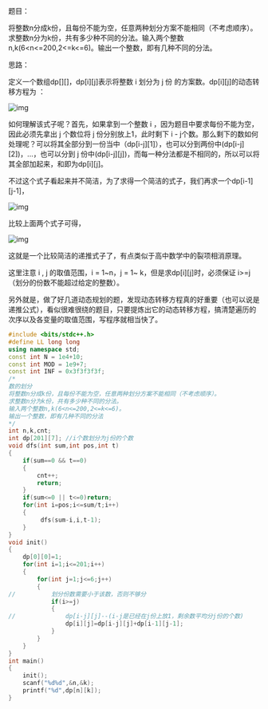 题目：

将整数n分成k份，且每份不能为空，任意两种划分方案不能相同（不考虑顺序）。求整数n分为k份，共有多少种不同的分法。输入两个整数n,k(6<n<=200,2<=k<=6)。输出一个整数，即有几种不同的分法。

思路：

定义一个数组dp[][]，dp[i][j]表示将整数 i 划分为 j 份 的方案数。dp[i][j]的动态转移方程为 ：

![img](https://img-blog.csdnimg.cn/20190118140345625.png)

如何理解该式子呢？首先，如果拿到一个整数 i ，因为题目中要求每份不能为空，因此必须先拿出 j 个数位将 j 份分别放上1，此时剩下 i - j个数。那么剩下的数如何处理呢？可以将其全部分到一份当中（dp[i-j][1]），也可以分到两份中(dp[i-j][2])，...，也可以分到 j 份中(dp[i-j][j])，而每一种分法都是不相同的，所以可以将其全部加起来，和即为dp[i][j]。

不过这个式子看起来并不简洁，为了求得一个简洁的式子，我们再求一个dp[i-1][j-1]，

![img](https://img-blog.csdnimg.cn/20190118140728870.png)

比较上面两个式子可得，

![img](https://img-blog.csdnimg.cn/201901181409215.png)

这就是一个比较简洁的递推式子了，有点类似于高中数学中的裂项相消原理。 

这里注意 i , j 的取值范围，i = 1~n，j = 1~ k，但是求dp[i][j]时，必须保证 i>=j（划分的份数不能超过给定的整数）。

另外就是，做了好几道动态规划的题，发现动态转移方程真的好重要（也可以说是递推公式），看似很难很绕的题目，只要提炼出它的动态转移方程，搞清楚遍历的次序以及各变量的取值范围，写程序就相当快了。
 

```c++
#include <bits/stdc++.h>
#define LL long long
using namespace std;
const int N = 1e4+10;
const int MOD = 1e9+7;
const int INF = 0x3f3f3f3f;
/*
数的划分
将整数n分成k份，且每份不能为空，任意两种划分方案不能相同（不考虑顺序）。
求整数n分为k份，共有多少种不同的分法。
输入两个整数n,k(6<n<=200,2<=k<=6)。
输出一个整数，即有几种不同的分法
*/ 
int n,k,cnt; 
int dp[201][7]; //i个数划分为j份的个数 
void dfs(int sum,int pos,int t)
{
	if(sum==0 && t==0)
	{
		cnt++;
		return;
	}
	if(sum<=0 || t<=0)return;
	for(int i=pos;i<=sum/t;i++)
	{
		 dfs(sum-i,i,t-1);
	}
}
void init()
{
	dp[0][0]=1;
	for(int i=1;i<=201;i++)
	{
		for(int j=1;j<=6;j++)
		{
//			划分份数需要小于该数，否则不够分 
			if(i>=j)
			{
//  			dp[i-j][j]--(i-j是已经在j份上放1，剩余数平均分j份的个数)		
				dp[i][j]=dp[i-j][j]+dp[i-1][j-1];
			}
		}
	}
}
int main()
{
	init();
	scanf("%d%d",&n,&k);
	printf("%d",dp[n][k]);
}
```

